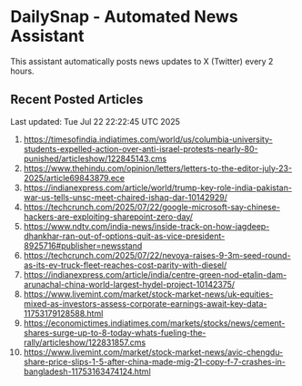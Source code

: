 # DailySnap - Automated News Assistant

This assistant automatically posts news updates to X (Twitter) every 2 hours.

## Recent Posted Articles

Last updated: Tue Jul 22 22:22:45 UTC 2025

1. https://timesofindia.indiatimes.com/world/us/columbia-university-students-expelled-action-over-anti-israel-protests-nearly-80-punished/articleshow/122845143.cms
2. https://www.thehindu.com/opinion/letters/letters-to-the-editor-july-23-2025/article69843879.ece
3. https://indianexpress.com/article/world/trump-key-role-india-pakistan-war-us-tells-unsc-meet-chaired-ishaq-dar-10142929/
4. https://techcrunch.com/2025/07/22/google-microsoft-say-chinese-hackers-are-exploiting-sharepoint-zero-day/
5. https://www.ndtv.com/india-news/inside-track-on-how-jagdeep-dhankhar-ran-out-of-options-quit-as-vice-president-8925716#publisher=newsstand
6. https://techcrunch.com/2025/07/22/nevoya-raises-9-3m-seed-round-as-its-ev-truck-fleet-reaches-cost-parity-with-diesel/
7. https://indianexpress.com/article/india/centre-green-nod-etalin-dam-arunachal-china-world-largest-hydel-project-10142375/
8. https://www.livemint.com/market/stock-market-news/uk-equities-mixed-as-investors-assess-corporate-earnings-await-key-data-11753179128588.html
9. https://economictimes.indiatimes.com/markets/stocks/news/cement-shares-surge-up-to-8-today-whats-fueling-the-rally/articleshow/122831857.cms
10. https://www.livemint.com/market/stock-market-news/avic-chengdu-share-price-slips-1-5-after-china-made-mig-21-copy-f-7-crashes-in-bangladesh-11753163474124.html
